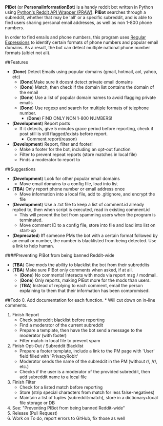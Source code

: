 __PIBot__ (or __PersonalInformationBot__) is a handy reddit bot written in Python using 
[Python's Reddit API Wrapper (PRAW)](https://praw.readthedocs.io/en/latest/). __PIBot__ searches through 
a subreddit, whether that may be 'all' or a specific subreddit, and is able to find users sharing 
personal email addresses, as well as non 1-800 phone numbers.

In order to find emails and phone numbers, this program uses [Regular Expressions](https://regexone.com/) 
to identify certain formats of phone numbers and popular email domains. As a result, the bot can detect 
multiple national phone number formats (albiet not all).

##Features
* (__Done__) Detect Emails using popular domains (gmail, hotmail, aol, yahoo, etc)
	* (__Done__)Make sure it doesnt detect private email domains
	* (__Done__) Match, then check if the domain list contains the domain of the email
	* (__Done__) Use a list of popular domain names to avoid flagging private emails
	* (__Done__) Use regexp and search for multiple formats of telephone number.
		* (__Done__) FIND ONLY NON 1-800 NUMBERS!
* (__Development__) Report posts
	* If it detects, give 5 minutes grace period before reporting,
	  check if post still is still flagged/exists before report.
		*	Comment.report(reason)
* (__Development__) Report, filter and footer!
	* Make a footer for the bot, including an opt-out function
    * Filter to prevent repeat reports (store matches in local file)
    * Finds a moderator to report to
	
##Suggestions
* (__Development__) Look for other popular email domains
    * Move email domains to a config file, load into list
* (__TBA__) Only report phone number or email address once
    * Move information into a local file, add to .gitignore, and encrypt the file
* (__Development__) Use a .txt file to keep a list of comment.id already replied to, 
then when script is executed, read in existing comment.id
	* This will prevent the bot from spamming users when the program is terminated.
	* Move comment ID to a config file, store into file and load into list on start-up
* (__Deprecated__) Iff someone PMs the bot with a certain format followed by an email or number, 
the number is blacklisted from being detected. Use a link to help human.

####Preventing PIBot from being banned Reddit-wide
* (__TBA__) Give mods the ability to blacklist the bot from their subreddits
* (__TBA__) Make sure PIBot only comments when asked, if at all.
	* (__Done__) No comments! Interacts with mods via report msg / modmail.
	* (__Done__) Only reports, making PIBot more for the mods than users.
	* (__TBA__) Instead of replying to each comment, email the person explaining to them that their 
	information has been compromised.


##Todo
0. Add documentation for each function. 
    * Will cut down on in-line comments.
1. Finish Report
    * Check subreddit blacklist before reporting
    * Find a moderator of the current subreddit
    * Prepare a template, then have the bot send a message to the moderator (with footer)
    * Filter match in local file to prevent spam
2. Finish Opt-Out / Subreddit Blacklist
    * Prepare a footer template, include a link to the PM page with 'User' field filled with 'PrivacyRobit'
    * Moderator sends the name of the subreddit in the PM (without r/, /r/, etc.)
    * Checks if the user is a moderator of the provided subreddit, then add subreddit name to a local file
3. Finish Filter
    * Check for a listed match before reporting
    * Store (strip special characters from match for less false-negatives)
    * Maintain a list of tuples (subreddit:match), store in a dictionary+local file storage or DB
2. See: "Preventing PIBot from being banned Reddit-wide"
3. Release (Pull Request)
4. Work on To do, report errors to GitHub, fix those as well
